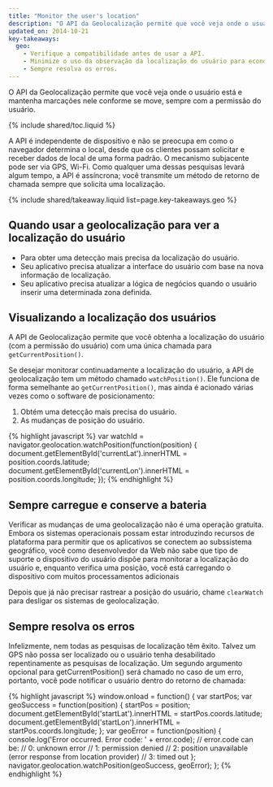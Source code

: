 ```yaml
---
title: "Monitor the user's location"
description: "O API da Geolocalização permite que você veja onde o usuário está e mantenha marcações nele conforme se move, sempre com a permissão do usuário."
updated_on: 2014-10-21
key-takeaways:
  geo: 
    - Verifique a compatibilidade antes de usar a API.
    - Minimize o uso da observação da localização do usuário para economizar bateria.
    - Sempre resolva os erros.
---
```


<p class="intro">
  O API da Geolocalização permite que você veja onde o usuário está e mantenha marcações nele conforme se move, sempre com a permissão do usuário.
</p>

{% include shared/toc.liquid %}

A API é independente de dispositivo e não se preocupa em como o navegador determina o
local, desde que os clientes possam solicitar e receber dados de local de uma
forma padrão. O mecanismo subjacente pode ser via GPS, Wi-Fi. Como qualquer uma dessas pesquisas
levará algum tempo, a API é assíncrona; você transmite um método de
retorno de chamada sempre que solicita uma localização.

{% include shared/takeaway.liquid list=page.key-takeaways.geo %}

## Quando usar a geolocalização para ver a localização do usuário

* Para obter uma detecção mais precisa da localização do usuário.
* Seu aplicativo precisa atualizar a interface do usuário com base na nova informação de 
 localização.
* Seu aplicativo precisa atualizar a lógica de negócios quando o usuário inserir uma determinada
 zona definida.

## Visualizando a localização dos usuários

A API de Geolocalização permite que você obtenha a localização do usuário (com a permissão do
usuário) com uma única chamada para `getCurrentPosition()`.  

Se desejar monitorar continuadamente a localização do usuário, a API de
geolocalização tem um método chamado `watchPosition()`. Ele funciona de forma semelhante ao
`getCurrentPosition()`, mas ainda é acionado várias vezes como o software de
posicionamento:

1.  Obtém uma detecção mais precisa do usuário.
2.  As mudanças de posição do usuário.
 
{% highlight javascript %}
var watchId = navigator.geolocation.watchPosition(function(position) {
  document.getElementById('currentLat').innerHTML = position.coords.latitude;
  document.getElementById('currentLon').innerHTML = position.coords.longitude;
});
{% endhighlight %}

## Sempre carregue e conserve a bateria

Verificar as mudanças de uma geolocalização não é uma operação gratuita.  Embora
os sistemas operacionais possam estar introduzindo recursos de plataforma para permitir que os aplicativos
se conectem ao subssistema geográfico, você como desenvolvedor da Web não sabe que tipo de suporte
o dispositivo do usuário dispõe para monitorar a localização do usuário e, enquanto verifica
uma posição, você está carregando o dispositivo com muitos processamentos adicionais

Depois que já não precisar rastrear a posição do usuário, chame `clearWatch` para desligar
os sistemas de geolocalização.

## Sempre resolva os erros

Infelizmente, nem todas as pesquisas de localização têm êxito. Talvez um GPS não
possa ser localizado ou o usuário tenha desabilitado repentinamente as pesquisas de localização. Um segundo argumento
opcional para getCurrentPosition() será chamado no caso de um
erro, portanto, você pode notificar o usuário dentro do retorno de chamada:

{% highlight javascript %}
window.onload = function() {
  var startPos;
  var geoSuccess = function(position) {
    startPos = position;
    document.getElementById('startLat').innerHTML = startPos.coords.latitude;
    document.getElementById('startLon').innerHTML = startPos.coords.longitude;
  };
  var geoError = function(position) {
    console.log('Error occurred. Error code: ' + error.code);
    // error.code can be:
    //   0: unknown error
    //   1: permission denied
    //   2: position unavailable (error response from location provider)
    //   3: timed out
  };
  navigator.geolocation.watchPosition(geoSuccess, geoError);
};
{% endhighlight %}


